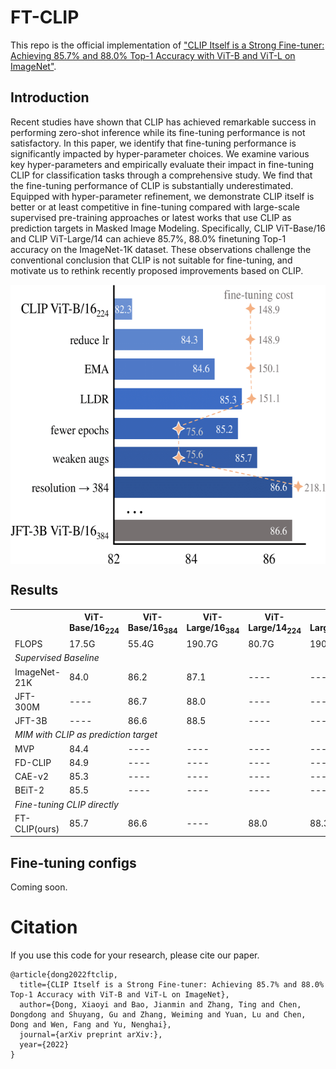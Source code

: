 # FT-CLIP

This repo is the official implementation of ["CLIP Itself is a Strong Fine-tuner: Achieving 85.7% and 88.0% Top-1 Accuracy with ViT-B and ViT-L on ImageNet"](https://arxiv.org/abs/).

## Introduction

Recent studies have shown that CLIP has achieved remarkable success in performing zero-shot inference while its fine-tuning performance is not satisfactory. In this paper, we identify that fine-tuning performance is significantly impacted by hyper-parameter choices. We examine various key hyper-parameters and empirically evaluate their impact in fine-tuning CLIP for classification tasks through a comprehensive study. We find that the fine-tuning performance of CLIP is substantially underestimated. Equipped with hyper-parameter refinement, we demonstrate CLIP itself is better or at least competitive in fine-tuning compared with large-scale supervised pre-training approaches or latest works that use CLIP as prediction targets in Masked Image Modeling. Specifically, CLIP ViT-Base/16 and CLIP ViT-Large/14 can achieve 85.7%, 88.0% finetuning Top-1 accuracy on the ImageNet-1K dataset. These observations challenge the conventional conclusion that CLIP is not suitable for fine-tuning, and motivate us to rethink recently proposed improvements based on CLIP.

 <img src="pipeline.png" width = "586" height = "447" align=center />



## Results

<table>
    <tr>
       <th>  </th>
       <th>ViT-Base/16<sub>224</sub> </th>
       <th>ViT-Base/16<sub>384</sub> </th>
       <th>ViT-Large/16<sub>384</sub></th>
       <th>ViT-Large/14<sub>224</sub></th>
       <th>ViT-Large/14<sub>336</sub></th>
    </tr>
    <tr>
        <td>FLOPS</td> 
        <td>17.5G</td>
        <td>55.4G</td>
        <td>190.7G</td>
        <td>80.7G</td>
        <td>190.6G</td>
    </tr>
    <tr>
      <td colspan="6"><em>Supervised Baseline</em></td>
    </tr>
    <tr>
        <td>ImageNet-21K</td> 
        <td>84.0 </td>
        <td>86.2 </td>
        <td>87.1 </td>
        <td>---- </td>
        <td>---- </td>
    </tr>
    <tr>
        <td>JFT-300M </td> 
        <td>---- </td>
        <td>86.7 </td>
        <td>88.0 </td>
        <td>---- </td>
        <td>---- </td>
    </tr>
    <tr>
        <td>JFT-3B</td> 
        <td>---- </td>
        <td>86.6 </td>
        <td>88.5 </td>
        <td>---- </td>
        <td>---- </td>
    </tr>
    <tr>
      <td colspan="6"><em>MIM with CLIP as prediction target</em></td>
    </tr>
    <tr>
        <td>MVP</td>
        <td>84.4 </td>  <td>---- </td><td>---- </td><td>---- </td><td>---- </td>
    </tr>
    <tr>
        <td>FD-CLIP</td>
        <td>84.9 </td>   <td>---- </td><td>---- </td><td>---- </td><td>---- </td>
    </tr>
    <tr>
        <td>CAE-v2</td> 
        <td>85.3 </td> <td>---- </td><td>---- </td><td>---- </td><td>---- </td>
    </tr>
    <tr>
        <td>BEiT-2</td> 
        <td>85.5 </td>  <td>---- </td><td>---- </td><td>---- </td><td>---- </td>
    </tr>
    <tr>
      <td colspan="6"><em>Fine-tuning CLIP directly</em></td>
    </tr>
    <tr>
        <td>FT-CLIP(ours)</td> 
        <td> 85.7 </td>
        <td> 86.6</td>
        <td> ----</td>
        <td> 88.0</td>
        <td> 88.3</td>
    </tr>
</table>

 
## Fine-tuning configs

Coming soon.



# Citation
If you use this code for your research, please cite our paper.
```
@article{dong2022ftclip,
  title={CLIP Itself is a Strong Fine-tuner: Achieving 85.7% and 88.0% Top-1 Accuracy with ViT-B and ViT-L on ImageNet},
  author={Dong, Xiaoyi and Bao, Jianmin and Zhang, Ting and Chen, Dongdong and Shuyang, Gu and Zhang, Weiming and Yuan, Lu and Chen, Dong and Wen, Fang and Yu, Nenghai},
  journal={arXiv preprint arXiv:},
  year={2022}
}
```


